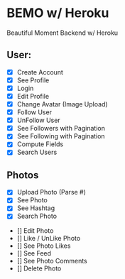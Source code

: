 # BEMO w/ Heroku

Beautiful Moment Backend w/ Heroku

## User:

- [x] Create Account
- [x] See Profile
- [x] Login
- [x] Edit Profile
- [x] Change Avatar (Image Upload)
- [x] Follow User
- [x] UnFollow User
- [x] See Followers with Pagination
- [x] See Following with Pagination
- [x] Compute Fields
- [x] Search Users

## Photos

- [x] Upload Photo (Parse #)
- [x] See Photo
- [x] See Hashtag
- [x] Search Photo
- [] Edit Photo
- [] Like / UnLike Photo
- [] See Photo Likes
- [] See Feed
- [] See Photo Comments
- [] Delete Photo
